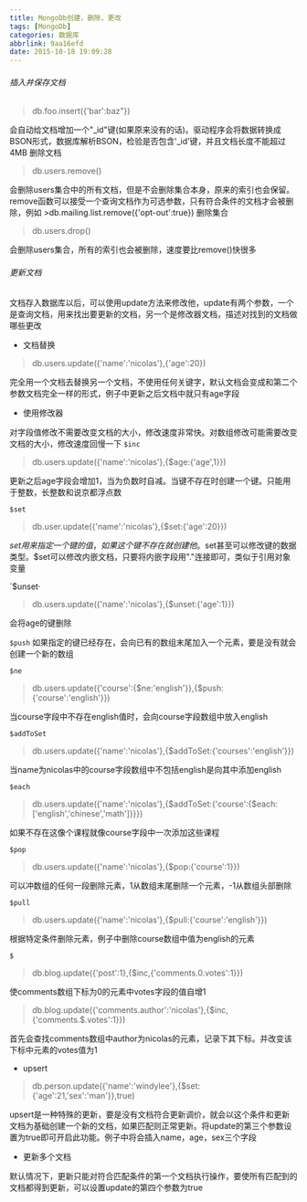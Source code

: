 ```yaml
---
title: MongoDb创建，删除，更改
tags: [MongoDb]
categories: 数据库
abbrlink: 9aa16efd
date: 2015-10-18 19:09:28
---
```

###### 插入并保存文档
>db.foo.insert({'bar':baz"})

会自动给文档增加一个"_id"键(如果原来没有的话)。驱动程序会将数据转换成BSON形式，数据库解析BSON，检验是否包含'_id'键，并且文档长度不能超过4MB
删除文档
>db.users.remove()

会删除users集合中的所有文档，但是不会删除集合本身，原来的索引也会保留。remove函数可以接受一个查询文档作为可选参数，只有符合条件的文档才会被删除，例如 >db.mailing.list.remove({'opt-out':true})
删除集合
>db.users.drop()

会删除users集合，所有的索引也会被删除，速度要比remove()快很多
###### 更新文档
文档存入数据库以后，可以使用update方法来修改他，update有两个参数，一个是查询文档，用来找出要更新的文档，另一个是修改器文档，描述对找到的文档做哪些更改
<!--more-->

* 文档替换
>db.users.update({'name':'nicolas'},{'age':20})

完全用一个文档去替换另一个文档，不使用任何关键字，默认文档会变成和第二个参数文档完全一样的形式，例子中更新之后文档中就只有age字段

* 使用修改器

对字段值修改不需要改变文档的大小，修改速度非常快。对数组修改可能需要改变文档的大小，修改速度回慢一下
`$inc`
>db.users.update({'name':'nicolas'},{$age:{'age',1}})

更新之后age字段会增加1，当为负数时自减。当键不存在时创建一个键。只能用于整数，长整数和说京都浮点数

`$set`
>db.user.update({'name':'nicolas'},{$set:{'age':20}}) 

$set用来指定一个键的值，如果这个键不存在就创建他。$set甚至可以修改键的数据类型。$set可以修改内嵌文档，只要将内嵌字段用"."连接即可，类似于引用对象变量

`$unset·
>db.users.update({'name':'nicolas'},{$unset:{'age':1}})

会将age的键删除

`$push`
如果指定的键已经存在，会向已有的数组末尾加入一个元素，要是没有就会创建一个新的数组



`$ne`
>db.users.update({'course':{$ne:'english'}},{$push:{'course':'english'}})    

当course字段中不存在english值时，会向course字段数组中放入english

`$addToSet`
>db.users.update({'name':'nicolas'},{$addToSet:{'courses':'english'}})

当name为nicolas中的course字段数组中不包括english是向其中添加english

`$each`
>db.users.update({'name':'nicolas'},{$addToSet:{'course':{$each:['english','chinese','math']}}})    

如果不存在这像个课程就像course字段中一次添加这些课程

`$pop`
>db.users.update({'name':'nicolas'},{$pop:{'course':1}})    

可以冲数组的任何一段删除元素，1从数组末尾删除一个元素，-1从数组头部删除

`$pull`
>db.users.update({'name':'nicolas'},{$pull:{'course':'english'}})	

根据特定条件删除元素，例子中删除course数组中值为english的元素

`$`
>db.blog.update({'post':1},{$inc,{'comments.0.votes':1}})

使comments数组下标为0的元素中votes字段的值自增1
>db.blog.update({'comments.author':'nicolas'},{$inc,{'comments.$.votes':1}})

首先会查找comments数组中author为nicolas的元素，记录下其下标。并改变该下标中元素的votes值为1

* upsert

> db.person.update({'name':'windylee'},{$set:{'age':21,'sex':'man'}},true)

upsert是一种特殊的更新，要是没有文档符合更新调价，就会以这个条件和更新文档为基础创建一个新的文档，如果匹配则正常更新。将update的第三个参数设置为true即可开启此功能。例子中将会插入name，age，sex三个字段

- 更新多个文档

默认情况下，更新只能对符合匹配条件的第一个文档执行操作，要使所有匹配到的文档都得到更新，可以设置update的第四个参数为true



